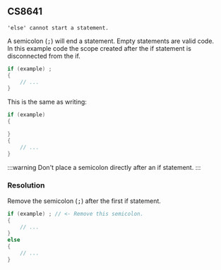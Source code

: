 ## CS8641

```
'else' cannot start a statement.
```



A semicolon (<kbd>;</kbd>) will end a statement. Empty statements are valid code.  
In this example code the scope created after the if statement is disconnected from the if.

```csharp
if (example) ;
{
    // ...
}
```

This is the same as writing:
```csharp
if (example)
{

}
{
    // ...
}
```

:::warning
Don't place a semicolon directly after an if statement.
:::

### Resolution

Remove the semicolon (<kbd>;</kbd>) after the first if statement.

```csharp
if (example) ; // <- Remove this semicolon.
{
    // ...
}
else
{
    // ...
}
```